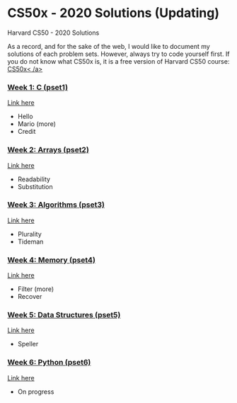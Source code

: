 # CS50x - 2020 Solutions (Updating)
Harvard CS50 - 2020 Solutions

As a record, and for the sake of the web, I would like to document my solutions of each problem sets. However, always try to code yourself first. If you do not know what CS50x is, it is a free version of Harvard CS50 course: <a href='https://cs50.harvard.edu/x/2020/'> CS50x< /a>

### [Week 1: C (pset1)](/pset1)
<a href='https://cs50.harvard.edu/x/2020/psets/1/'>Link here</a>
* Hello
* Mario (more)
* Credit

### [Week 2: Arrays (pset2)](/pset2)
<a href='https://cs50.harvard.edu/x/2020/psets/2/'>Link here</a>
* Readability
* Substitution

### [Week 3: Algorithms (pset3)](/pset3)
<a href='https://cs50.harvard.edu/x/2020/psets/3/'>Link here</a>
* Plurality
* Tideman

### [Week 4: Memory (pset4)](/pset4)
<a href='https://cs50.harvard.edu/x/2020/psets/4/'>Link here</a>
* Filter (more)
* Recover

### [Week 5: Data Structures (pset5)](/pset5)
<a href='https://cs50.harvard.edu/x/2020/psets/5/'>Link here</a>
* Speller

### [Week 6: Python (pset6)](/pset6)
<a href='https://cs50.harvard.edu/x/2020/psets/6/'>Link here</a>
* On progress
